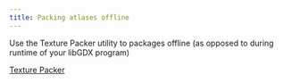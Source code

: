 ```yaml
---
title: Packing atlases offline
---
```

Use the Texture Packer utility to packages offline (as opposed to during runtime of your libGDX program)

[Texture Packer](/wiki/tools/texture-packer)

